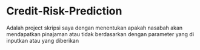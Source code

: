 # Credit-Risk-Prediction
Adalah project skripsi saya dengan menentukan apakah nasabah akan mendapatkan pinajaman atau tidak berdasarkan dengan parameter yang di inputkan atau yang diberikan
